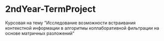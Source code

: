 # 2ndYear-TermProject
Курсовая на тему "Исследование возможности встраивания контекстной информации в алгоритмы коллаборативной фильтрации на основе матричных разложений"